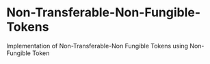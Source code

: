 # Non-Transferable-Non-Fungible-Tokens
Implementation of Non-Transferable-Non Fungible Tokens using Non-Fungible Token
